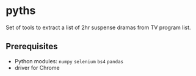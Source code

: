 # pyths

Set of tools to extract a list of 2hr suspense dramas from TV program list.

## Prerequisites

* Python modules: `numpy` `selenium` `bs4` `pandas`
* driver for Chrome
